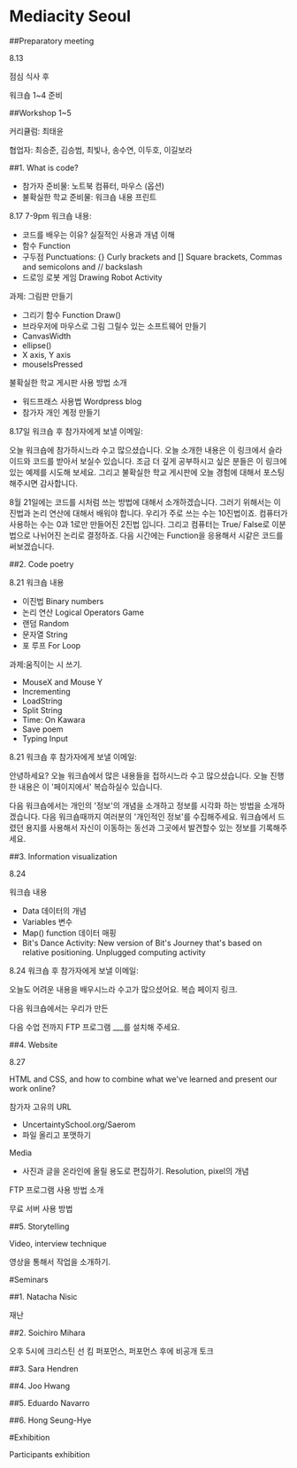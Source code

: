 # Mediacity Seoul


##Preparatory meeting 

8.13 

점심 식사 후 

워크숍 1~4 준비 

##Workshop 1~5 
 
커리큘럼: 최태윤 

협업자: 최승준, 김승범, 최빛나, 송수연, 이두호, 이길보라  

##1. What is code? 


- 참가자 준비물: 노트북 컴퓨터, 마우스 (옵션)
- 불확실한 학교 준비물: 워크숍 내용 프린트 

8.17 7-9pm 워크숍 내용:

- 코드를 배우는 이유? 실질적인 사용과 개념 이해 
- 함수 Function 
- 구두점 Punctuations: {} Curly brackets and [] Square brackets, Commas and semicolons and // backslash  
- 드로잉 로봇 게임 Drawing Robot Activity 

과제: 
그림판 만들기 

- 그리기 함수 Function Draw()
- 브라우저에 마우스로 그림 그릴수 있는 소프트웨어 만들기  
- CanvasWidth
- ellipse()
- X axis, Y axis 
- mouseIsPressed 


불확실한 학교 게시판 사용 방법 소개 
- 워드프래스 사용법 Wordpress blog
- 참가자 개인 계정 만들기 


8.17일 워크숍 후 참가자에게 보낼 이메일: 

오늘 워크숍에 참가하시느라 수고 많으셨습니다. 오늘 소개한 내용은 이 링크에서 슬라이드와 코드를 받아서 보실수 있습니다. 조금 더 깊게 공부하시고 싶은 분들은 이 링크에 있는 예제를 시도해 보세요. 그리고 불확실한 학교 게시판에 오늘 경험에 대해서 포스팅 해주시면 감사합니다. 

8월 21일에는 코드를 시처럼 쓰는 방법에 대해서 소개하겠습니다. 그러기 위해서는 이진법과 논리 연산에 대해서 배워야 합니다. 우리가 주로 쓰는 수는 10진법이죠. 컴퓨터가 사용하는 수는 0과 1로만 만들어진 2진법 입니다. 그리고 컴퓨터는 True/ False로 이분법으로 나뉘어진 논리로 결정하죠. 
다음 시간에는 Function을 응용해서 시같은 코드를 써보겠습니다. 


##2. Code poetry 

8.21 워크숍 내용

- 이진법 Binary numbers 
- 논리 연산 Logical Operators Game   
- 랜덤 Random 
- 문자열 String  
- 포 루프 For Loop

 
과제:움직이는 시 쓰기.
 
- MouseX and Mouse Y
- Incrementing 
- LoadString 
- Split String
- Time: On Kawara 
- Save poem 
- Typing Input 

8.21 워크숍 후 참가자에게 보낼 이메일: 

안녕하세요? 오늘 워크숍에서 많은 내용들을 접하시느라 수고 많으셨습니다. 오늘 진행한 내용은 이 '페이지에서' 복습하실수 있습니다. 

다음 워크숍에서는 개인의 '정보'의 개념을 소개하고 정보를 시각화 하는 방법을 소개하겠습니다. 다음 워크숍때까지 여러분의 '개인적인 정보'를 수집해주세요. 워크숍에서 드렸던 용지를 사용해서 자신이 이동하는 동선과 그곳에서 발견할수 있는 정보를 기록해주세요.  


 
##3. Information visualization

8.24 

워크숍 내용 

- Data 데이터의 개념 
- Variables 변수 
- Map() function 데이터 매핑 
- Bit's Dance  Activity: New version of Bit's Journey that's based on relative positioning. Unplugged computing activity 
	

8.24 워크숍 후 참가자에게 보낼 이메일: 

오늘도 어려운 내용을 배우시느라 수고가 많으셨어요. 복습 페이지 링크.

다음 워크숍에서는 우리가 만든 


다음 수업 전까지 FTP 프로그램 ___를 설치해 주세요. 

##4. Website 


8.27 

HTML and CSS, and how to combine what we've learned and present our work online? 

참가자 고유의 URL 
- UncertaintySchool.org/Saerom
- 파일 올리고 포맷하기 
 
Media 

- 사진과 글을 온라인에 올릴 용도로 편집하기. Resolution, pixel의 개념 
 

FTP 프로그램 사용 방법 소개 

무료 서버 사용 방법 


##5. Storytelling 

Video, interview technique 

영상을 통해서 작업을 소개하기. 

#Seminars

##1. Natacha Nisic

재난


##2. Soichiro Mihara

오후 5시에 크리스틴 선 킴 퍼포먼스, 퍼포먼스 후에 비공개 토크  

##3. Sara Hendren 

##4. Joo Hwang

##5. Eduardo Navarro

##6. Hong Seung-Hye


#Exhibition

Participants exhibition  